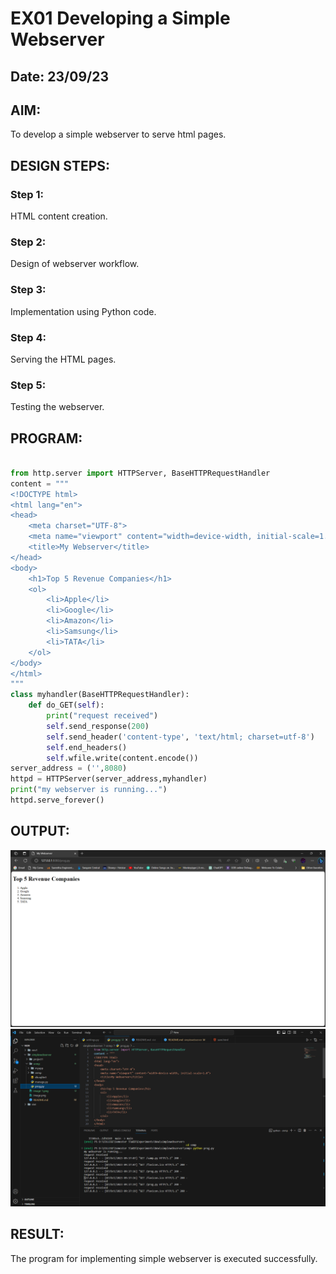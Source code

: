 # EX01 Developing a Simple Webserver
## Date: 23/09/23

## AIM:
To develop a simple webserver to serve html pages.

## DESIGN STEPS:
### Step 1: 
HTML content creation.

### Step 2:
Design of webserver workflow.

### Step 3:
Implementation using Python code.

### Step 4:
Serving the HTML pages.

### Step 5:
Testing the webserver.

## PROGRAM:
```py

from http.server import HTTPServer, BaseHTTPRequestHandler
content = """
<!DOCTYPE html>
<html lang="en">
<head>
    <meta charset="UTF-8">
    <meta name="viewport" content="width=device-width, initial-scale=1.0">
    <title>My Webserver</title>
</head>
<body>
    <h1>Top 5 Revenue Companies</h1>
    <ol>
        <li>Apple</li>
        <li>Google</li>
        <li>Amazon</li>
        <li>Samsung</li>
        <li>TATA</li>
    </ol>
</body>
</html>
"""
class myhandler(BaseHTTPRequestHandler):
    def do_GET(self):
        print("request received")
        self.send_response(200)
        self.send_header('content-type', 'text/html; charset=utf-8')
        self.end_headers()
        self.wfile.write(content.encode())
server_address = ('',8080)
httpd = HTTPServer(server_address,myhandler)
print("my webserver is running...")
httpd.serve_forever()


```

## OUTPUT:
![Alt text](image-1.png)
![Alt text](image-2.png)


## RESULT:
The program for implementing simple webserver is executed successfully.

